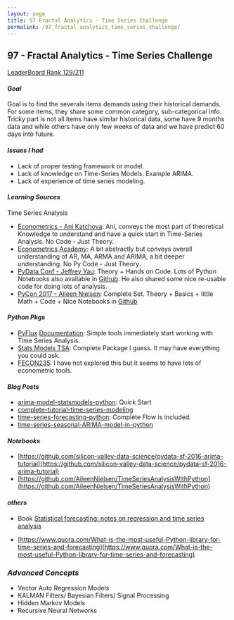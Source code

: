 ```yaml
---
layout: page
title: 97 Fractal Analytics - Time Series Challenge
permalink: /97_fractal_analytics_time_series_challenge/
---
```


## 97 - Fractal Analytics - Time Series Challenge


<a href="https://datahack.analyticsvidhya.com/contest/fractal-analytics-hiring-hackathon/lb">LeaderBoard Rank 129/211</a>

#### _Goal_

Goal is to find the severals items demands using their historical demands. For some items, they share some common category, sub-categorical info. Tricky part is not all items have similar historical data, some have 9 months data and while others have only few weeks of data and we have predict 60 days into future.


#### _Issues I had_

* Lack of proper testing framework or model.
* Lack of knowledge on Time-Series Models. Example ARIMA.
* Lack of experience of time series modeling.


#### _Learning Sources_

Time Series Analysis

* [Econometrics - Ani Katchova](https://sites.google.com/site/econometricsacademy/econometrics-models/time-series-arima-models): Ani, conveys the most part of theoretical Knowledge to understand and have a quick start in Time-Series Analysis. No Code - Just Theory.
* [Econometrics Academy](https://www.youtube.com/watch?v=Aw77aMLj9uM&list=PLz1cztQeF4YlEOn8IGY7hT39wa2Tg-XcM&index=3): A bit abstractly but conveys overall understanding of AR, MA, ARMA and ARIMA, a bit deeper understanding. No Py Code - Just Theory.
* [PyData Conf - Jeffrey Yau](https://www.youtube.com/watch?v=tJ-O3hk1vRw&list=PLz1cztQeF4YlEOn8IGY7hT39wa2Tg-XcM&index=4): Theory + Hands on Code. Lots of Python Notebooks also available in [Github](https://github.com/silicon-valley-data-science/pydata-sf-2016-arima-tutorial). He also shared some nice re-usable code for doing lots of analysis.
* [PyCon 2017 - Aileen Nielsen](https://www.youtube.com/watch?v=zmfe2RaX-14&list=PLz1cztQeF4YlEOn8IGY7hT39wa2Tg-XcM&index=5): Complete Set. Theory + Basics + little Math + Code + Nice Notebooks in [Github](https://github.com/AileenNielsen/TimeSeriesAnalysisWithPython)

#### _Python Pkgs_

* [PyFlux](http://www.pyflux.com/philosophy/) [Documentation](http://pyflux.readthedocs.io/en/latest/getting_started.html): Simple tools immediately start working with Time Series Analysis.
* [Stats Models TSA](http://www.statsmodels.org/stable/tsa.html): Complete Package I guess. It may have everything you could ask.
* [FECON235](https://github.com/rsvp/fecon235#dt_2015-08-01_094628): I have not explored this but it seems to have lots of econometric tools.

#### _Blog Posts_

* [arima-model-statsmodels-python](http://www.michaeljgrogan.com/arima-model-statsmodels-python/): Quick Start
* [complete-tutorial-time-series-modeling](https://www.analyticsvidhya.com/blog/2015/12/complete-tutorial-time-series-modeling/)
* [time-series-forecasting-python](https://www.analyticsvidhya.com/blog/2016/02/time-series-forecasting-codes-python/): Complete Flow is included.
* [time-series-seasonal-ARIMA-model-in-python](http://www.seanabu.com/2016/03/22/time-series-seasonal-ARIMA-model-in-python/)

#### _Notebooks_

* [https://github.com/silicon-valley-data-science/pydata-sf-2016-arima-tutorial](https://github.com/silicon-valley-data-science/pydata-sf-2016-arima-tutorial)
* [https://github.com/AileenNielsen/TimeSeriesAnalysisWithPython](https://github.com/AileenNielsen/TimeSeriesAnalysisWithPython)


#### _others_

* Book [Statistical forecasting: notes on regression and time series analysis](http://people.duke.edu/~rnau/411home.htm)

* [https://www.quora.com/What-is-the-most-useful-Python-library-for-time-series-and-forecasting](https://www.quora.com/What-is-the-most-useful-Python-library-for-time-series-and-forecasting)

### _Advanced Concepts_

* Vector Auto Regression Models
* KALMAN Filters/ Bayesian Filters/ Signal Processing
* Hidden Markov Models
* Recursive Neural Networks


